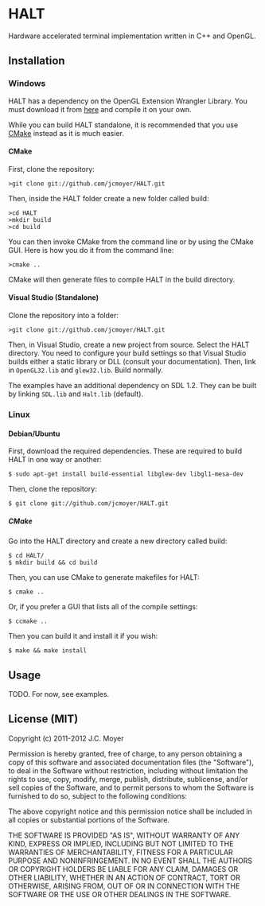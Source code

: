 # HALT

Hardware accelerated terminal implementation written in C++ and OpenGL.

## Installation

### Windows

HALT has a dependency on the OpenGL Extension Wrangler Library. You must
download it from [here](http://glew.sourceforge.net/) and compile it on your
own.

While you can build HALT standalone, it is recommended that you use
[CMake](http://www.cmake.org/) instead as it is much easier.

#### CMake

First, clone the repository:

    >git clone git://github.com/jcmoyer/HALT.git

Then, inside the HALT folder create a new folder called build:

    >cd HALT
    >mkdir build
    >cd build

You can then invoke CMake from the command line or by using the CMake GUI. Here
is how you do it from the command line:

    >cmake ..

CMake will then generate files to compile HALT in the build directory.

#### Visual Studio (Standalone)

Clone the repository into a folder:

    >git clone git://github.com/jcmoyer/HALT.git

Then, in Visual Studio, create a new project from source. Select the HALT
directory. You need to configure your build settings so that Visual Studio
builds either a static library or DLL (consult your documentation). Then, link
in `OpenGL32.lib` and `glew32.lib`. Build normally.

The examples have an additional dependency on SDL 1.2. They can be built by
linking `SDL.lib` and `Halt.lib` (default).

### Linux

#### Debian/Ubuntu

First, download the required dependencies. These are required to build HALT in
one way or another:

    $ sudo apt-get install build-essential libglew-dev libgl1-mesa-dev

Then, clone the repository:

    $ git clone git://github.com/jcmoyer/HALT.git

##### CMake

Go into the HALT directory and create a new directory called build:

    $ cd HALT/
    $ mkdir build && cd build

Then, you can use CMake to generate makefiles for HALT:

    $ cmake ..

Or, if you prefer a GUI that lists all of the compile settings:

    $ ccmake ..

Then you can build it and install it if you wish:

    $ make && make install

## Usage

TODO. For now, see examples.

## License (MIT)

Copyright (c) 2011-2012 J.C. Moyer

Permission is hereby granted, free of charge, to any person obtaining a copy of
this software and associated documentation files (the "Software"), to deal in
the Software without restriction, including without limitation the rights to
use, copy, modify, merge, publish, distribute, sublicense, and/or sell copies
of the Software, and to permit persons to whom the Software is furnished to do
so, subject to the following conditions:

The above copyright notice and this permission notice shall be included in all
copies or substantial portions of the Software.

THE SOFTWARE IS PROVIDED "AS IS", WITHOUT WARRANTY OF ANY KIND, EXPRESS OR
IMPLIED, INCLUDING BUT NOT LIMITED TO THE WARRANTIES OF MERCHANTABILITY, FITNESS
FOR A PARTICULAR PURPOSE AND NONINFRINGEMENT. IN NO EVENT SHALL THE AUTHORS OR
COPYRIGHT HOLDERS BE LIABLE FOR ANY CLAIM, DAMAGES OR OTHER LIABILITY, WHETHER
IN AN ACTION OF CONTRACT, TORT OR OTHERWISE, ARISING FROM, OUT OF OR IN
CONNECTION WITH THE SOFTWARE OR THE USE OR OTHER DEALINGS IN THE SOFTWARE.
